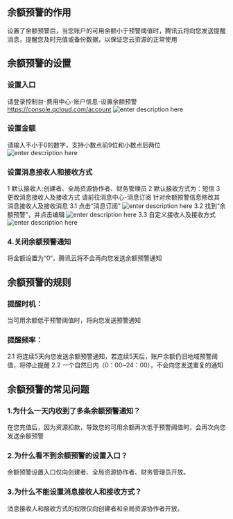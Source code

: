 
## 余额预警的作用
设置了余额预警后，当您账户的可用余额小于预警阈值时，腾讯云将向您发送提醒消息，提醒您及时充值或备份数据，以保证您云资源的正常使用

## 余额预警的设置
###  设置入口
请登录控制台-费用中心-账户信息-设置余额预警
https://console.qcloud.com/account
![enter description here][1]

### 设置金额
请输入不小于0的数字，支持小数点前9位和小数点后两位
![enter description here][2]

### 设置消息接收人和接收方式
1 默认接收人:创建者、全局资源协作者、财务管理员
2 默认接收方式为：短信
3 更改消息接收人及接收方式
请前往消息中心-消息订阅  针对余额预警信息修改其消息接收人及接收消息
3.1 点击“消息订阅”
![enter description here][3]
3.2 找到“余额预警”，并点击编辑
![enter description here][4]
3.3 自定义接收人及接收方式
![enter description here][5]

### 4.关闭余额预警通知
将金额设置为“0“，腾讯云将不会再向您发送余额预警通知

## 余额预警的规则
### 提醒时机：
当可用余额低于预警阈值时，将向您发送预警通知

### 提醒频率：
2.1 将连续5天向您发送余额预警通知，若连续5天后，账户余额仍旧地域预警阈值，将停止提醒
2.2 一个自然日内（0：00~24：00），不会向您发送重复的通知

## 余额预警的常见问题
### 1.为什么一天内收到了多条余额预警通知？
在您充值后，因为资源扣款，导致您的可用余额再次低于预警阈值时，会再次向您发送余额预警

### 2.为什么看不到余额预警的设置入口？
余额预警设置入口仅向创建者、全局资源协作者、财务管理员开放。

### 3.为什么不能设置消息接收人和接收方式？
消息接收人和接收方式的权限仅向创建者和全局资源协作者开放。


  [1]: https://mc.qcloudimg.com/static/img/5659e7baebce6e27c881bed6754f5658/image.png
  [2]: https://mc.qcloudimg.com/static/img/fa35e80caaced4bdc80d8667b8469645/image.png
  [3]: https://mc.qcloudimg.com/static/img/42bdc38ae87c162209f6a8f1ca944661/image.png
  [4]: https://mc.qcloudimg.com/static/img/519e6495b58a61a3bb1b85c511ce0334/image.png
  [5]: https://mc.qcloudimg.com/static/img/3a0828b4a9e8e655352a9a28b47d7f62/image.png